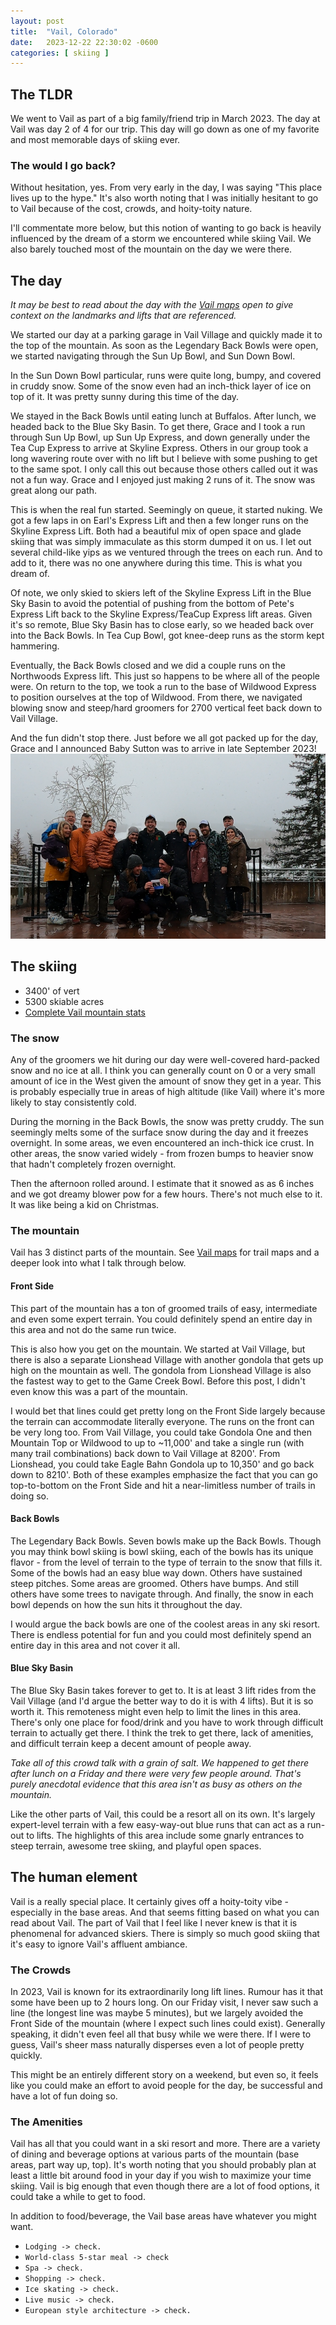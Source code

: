 ```yaml
---
layout: post
title:  "Vail, Colorado"
date:   2023-12-22 22:30:02 -0600
categories: [ skiing ]
---
```


## The TLDR
We went to Vail as part of a big family/friend
trip in March 2023. The day at Vail was day 
2 of 4 for our trip. This day will go down
as one of my favorite and most memorable 
days of skiing ever. 

### The would I go back?
Without hesitation, yes. From very early in the 
day, I was saying "This place lives up to the hype."
It's also worth noting that I was initially 
hesitant to go to Vail because of the cost, crowds,
and hoity-toity nature. 

I'll commentate more below, but this notion of 
wanting to go back is heavily influenced by the 
dream of a storm we encountered while skiing Vail. We also
barely touched most of the mountain on the day we were there.

## The day
_It may be best to read about the day with the [Vail maps]_
_open to give context on the landmarks and lifts that_
_are referenced._

We started our day at a parking garage in Vail Village
and quickly made it to the top of the mountain. As soon
as the Legendary Back Bowls were open, we started navigating
through the Sun Up Bowl, and Sun Down Bowl.

In the Sun Down Bowl particular, runs were quite long,
bumpy, and covered in cruddy snow. Some of the snow even had
an inch-thick layer of ice on top of it. It was pretty sunny
during this time of the day. 

We stayed in the Back Bowls until eating lunch at Buffalos. 
After lunch, we headed back to the Blue Sky Basin. To get there,
Grace and I took a run through Sun Up Bowl, up Sun Up Express, and
down generally under the Tea Cup Express to arrive at Skyline Express.
Others in our group took a long wavering route over with no lift but 
I believe with some pushing to get to the same spot. I only call this
out because those others called out it was not a fun way. Grace and
I enjoyed just making 2 runs of it. The snow was great along our 
path. 

This is when the real fun started. Seemingly on queue, it started 
nuking. We got a few laps in on Earl's Express Lift and then
a few longer runs on the Skyline Express Lift. Both had a beautiful
mix of open space and glade skiing that was simply immaculate
as this storm dumped it on us. I let out several child-like
yips as we ventured through the trees on each run. And to add to it,
there was no one anywhere during this time. This is 
what you dream of.

Of note, we only skied to skiers left of the Skyline Express 
Lift in the Blue Sky Basin to avoid the potential of pushing from
the bottom of Pete's Express Lift back to the Skyline Express/TeaCup 
Express lift areas. Given it's so remote, Blue Sky Basin has to close early, so we 
headed back over into the Back Bowls. In Tea Cup Bowl, got knee-deep
runs as the storm kept hammering. 

Eventually, the Back Bowls closed 
and we did a couple runs on the Northwoods Express lift. This just
so happens to be where all of the people were. On return to the top,
we took a run to the base of Wildwood Express to position ourselves
at the top of Wildwood. From there, we
navigated blowing snow and steep/hard groomers for 2700 vertical feet
back down to Vail Village. 

And the fun didn't stop there. Just before we all got packed up 
for the day, Grace and I announced Baby Sutton was to arrive in
late September 2023!
![Baby Reveal]

## The skiing
- 3400' of vert
- 5300 skiable acres
- [Complete Vail mountain stats]

### The snow
Any of the groomers we hit during our day were well-covered
hard-packed snow and no ice at all. I think you can
generally count on 0 or a very small amount of ice in the 
West given the amount of snow they get in a year. This is 
probably especially true in areas of high altitude (like Vail)
where it's more likely to stay consistently cold.

During the morning in the Back Bowls, the snow was 
pretty cruddy. The sun seemingly melts some of the surface snow during the day and it freezes overnight. In some
areas, we even encountered an inch-thick ice crust. In other
areas, the snow varied widely - from frozen bumps to heavier 
snow that hadn't completely frozen overnight.

Then the afternoon rolled around. I estimate that it snowed as
as 6 inches and we got dreamy blower pow for a few hours. 
There's not much else to it. It was like being a kid on 
Christmas.

### The mountain
Vail has 3 distinct parts of the mountain. See [Vail maps] for
trail maps and a deeper look into what I talk through below.

#### Front Side
This part of the mountain has a ton of groomed trails of easy,
intermediate and even some expert terrain. You could
definitely spend an entire day in this area and not do the same
run twice. 

This is also how you get on the mountain. We started at
Vail Village, but there is also a separate Lionshead Village
with another gondola that gets up high on the mountain
as well. The gondola from Lionshead Village is also the fastest 
way to get to the Game Creek Bowl. Before this post, I didn't
even know this was a part of the mountain. 

I would bet that lines could get pretty long on the Front Side 
largely because the terrain can accommodate literally everyone.
The runs on the front can be very long too. From Vail Village,
you could take Gondola One and then Mountain Top or Wildwood
to up to ~11,000' and take a single run (with many trail 
combinations) back down to Vail Village at 8200'. From Lionshead,
you could take Eagle Bahn Gondola up to 10,350' and go back down to 8210'. Both of these examples emphasize
the fact that you can go top-to-bottom on the Front Side and 
hit a near-limitless number of trails in doing so. 

#### Back Bowls
The Legendary Back Bowls. Seven bowls make up the
Back Bowls. Though you may think bowl skiing is bowl skiing, 
each of the bowls has its
unique flavor - from the level of terrain to the type
of terrain to the snow that fills it. Some of the bowls had
an easy blue way down. Others have sustained steep pitches. 
Some areas are groomed. Others have bumps. And still others have
some trees to navigate through. And finally, the snow in each bowl
depends on how the sun hits it throughout the day. 

I would argue the back bowls are
one of the coolest areas in any ski resort. There is endless 
potential for fun and you could most definitely spend an entire day
in this area and not cover it all.

#### Blue Sky Basin
The Blue Sky Basin takes forever to get to. It is at least
3 lift rides from the Vail Village (and I'd argue the
better way to do it is with 4 lifts). But it is so worth it. This
remoteness might even help to limit the lines in this area. There's
only one place for food/drink and you have to work through difficult
terrain to actually get there. I think the trek to get
there, lack of amenities, and difficult terrain keep a decent amount
of people away. 

_Take all of this crowd talk with a grain of salt._
_We happened to get there after lunch on a Friday and there were very_
_few people around. That's purely anecdotal evidence that this area_
_isn't as busy as others on the mountain._

Like the other parts of Vail, this could be a resort all on its 
own. It's largely expert-level terrain with a few easy-way-out 
blue runs that can act as a run-out to lifts. The highlights
of this area include some gnarly entrances to steep terrain, awesome
tree skiing, and playful open spaces.

## The human element
Vail is a really special place. It certainly gives off a hoity-toity
vibe - especially in the base areas. And that seems fitting based on
what you can read about Vail.
The part of Vail that I feel like I never knew is that it
is phenomenal for advanced skiers. There is simply so much good skiing
that it's easy to ignore Vail's affluent ambiance.
 
### The Crowds
In 2023, Vail is known for its extraordinarily long lift lines. Rumour
has it that some have been up to 2 hours long. On our Friday visit,
I never saw such a line (the longest line was maybe 5 minutes),
but we largely avoided the Front Side of 
the mountain (where I expect such lines could exist). Generally speaking,
it didn't even feel all that busy while we were there. If I were to guess,
Vail's sheer mass naturally disperses even a lot of people pretty quickly. 

This might be an entirely different story on a weekend, but even so,
it feels like you could make an effort to avoid people for the day,
be successful and have a lot of fun doing so. 

### The Amenities
Vail has all that you could want in a ski resort and more. There
are a variety of dining and beverage options at various parts of
the mountain (base areas, part way up, top). It's worth noting that
you should probably plan at least a little bit around food in your day
if you wish to maximize your time skiing. Vail is big enough that 
even though there are a lot of food options, it
could take a while to get to food. 

In addition to food/beverage, the Vail base areas have whatever
you might want. 
- `Lodging -> check.`  
- `World-class 5-star meal -> check`
- `Spa -> check.`
- `Shopping -> check.`
- `Ice skating -> check.`
- `Live music -> check.`
- `European style architecture -> check.`

[Vail maps]:https://www.vail.com/the-mountain/about-the-mountain/trail-map.aspx
[Baby Reveal]:/assets/images/vailBabyReveal2023.PNG
[Complete Vail mountain stats]:https://www.vail.com/the-mountain/about-the-mountain/mountain-info.aspx